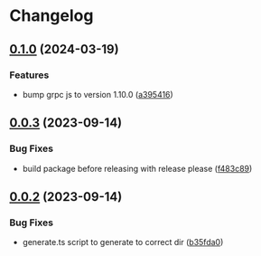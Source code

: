 # Changelog

## [0.1.0](https://github.com/bruuuuuuuce/goodmetrics-generated/compare/v0.0.3...v0.1.0) (2024-03-19)


### Features

* bump grpc js to version 1.10.0 ([a395416](https://github.com/bruuuuuuuce/goodmetrics-generated/commit/a39541699e3ac992c5244f675a0a2592fcb5f14f))

## [0.0.3](https://github.com/bruuuuuuuce/goodmetrics-generated/compare/v0.0.2...v0.0.3) (2023-09-14)


### Bug Fixes

* build package before releasing with release please ([f483c89](https://github.com/bruuuuuuuce/goodmetrics-generated/commit/f483c89d9aa8a7c077da76a92648fd6dc4363c3b))

## [0.0.2](https://github.com/bruuuuuuuce/goodmetrics-generated/compare/v0.0.1...v0.0.2) (2023-09-14)


### Bug Fixes

* generate.ts script to generate to correct dir ([b35fda0](https://github.com/bruuuuuuuce/goodmetrics-generated/commit/b35fda00a1f56912ecab9f546626def6e504c3df))
